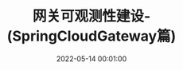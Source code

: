 ---
title: 网关可观测性建设-(SpringCloudGateway篇)
date: 2022-05-14 00:01:00
tags:
  - SpringCloudGateway
  - 可观测性
  - 云原生网关
categories: 云原生网关
---